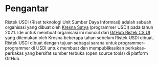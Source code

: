 # Pengantar

Ristek USDI (Riset teknologi Unit Sumber Daya Informasi) adalah sebuah organisasi yang dibuat oleh [Kresna Satya](https://github.com/kresnasatya) (programmer USDI) pada tahun 2021. Ide untuk membuat organisasi ini muncul dari [GitHub Ristek CS UI](https://github.com/RistekCSUI) yang ditemukan oleh Kresna beberapa tahun sebelum Ristek USDI dibuat. Ristek USDI dibuat dengan tujuan sebagai sarana untuk programmer-programmer di USDI untuk membuat dan mempublikasikan perkakas-perkakas yang bersifat sumber terbuka (open source tools) di platform GitHub.